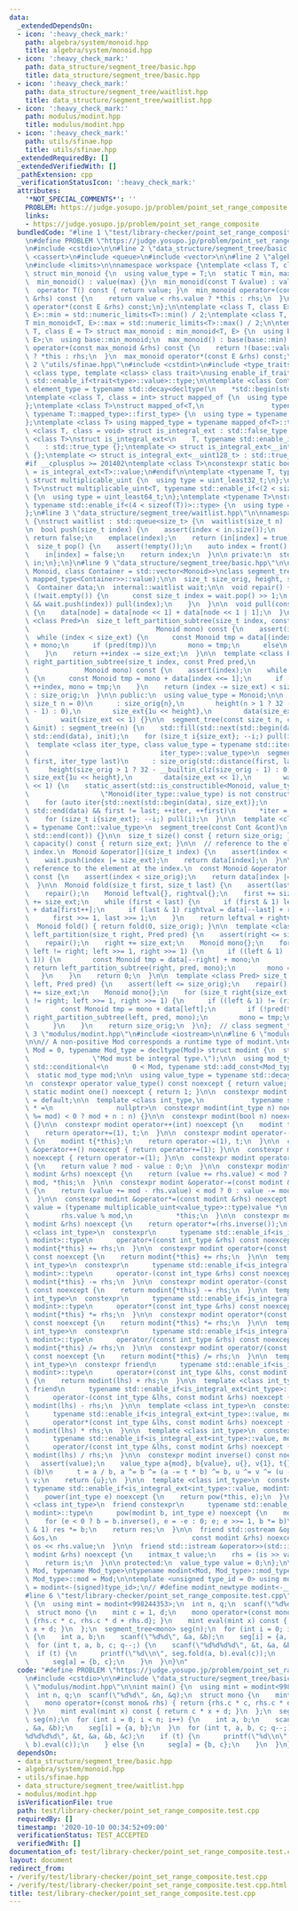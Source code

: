 ```yaml
---
data:
  _extendedDependsOn:
  - icon: ':heavy_check_mark:'
    path: algebra/system/monoid.hpp
    title: algebra/system/monoid.hpp
  - icon: ':heavy_check_mark:'
    path: data_structure/segment_tree/basic.hpp
    title: data_structure/segment_tree/basic.hpp
  - icon: ':heavy_check_mark:'
    path: data_structure/segment_tree/waitlist.hpp
    title: data_structure/segment_tree/waitlist.hpp
  - icon: ':heavy_check_mark:'
    path: modulus/modint.hpp
    title: modulus/modint.hpp
  - icon: ':heavy_check_mark:'
    path: utils/sfinae.hpp
    title: utils/sfinae.hpp
  _extendedRequiredBy: []
  _extendedVerifiedWith: []
  _pathExtension: cpp
  _verificationStatusIcon: ':heavy_check_mark:'
  attributes:
    '*NOT_SPECIAL_COMMENTS*': ''
    PROBLEM: https://judge.yosupo.jp/problem/point_set_range_composite
    links:
    - https://judge.yosupo.jp/problem/point_set_range_composite
  bundledCode: "#line 1 \"test/library-checker/point_set_range_composite.test.cpp\"\
    \n#define PROBLEM \"https://judge.yosupo.jp/problem/point_set_range_composite\"\
    \n#include <cstdio>\n\n#line 2 \"data_structure/segment_tree/basic.hpp\"\n#include\
    \ <cassert>\n#include <queue>\n#include <vector>\n\n#line 2 \"algebra/system/monoid.hpp\"\
    \n#include <limits>\n\nnamespace workspace {\ntemplate <class T, class E = T>\
    \ struct min_monoid {\n  using value_type = T;\n  static T min, max;\n  T value;\n\
    \  min_monoid() : value(max) {}\n  min_monoid(const T &value) : value(value) {}\n\
    \  operator T() const { return value; }\n  min_monoid operator+(const min_monoid\
    \ &rhs) const {\n    return value < rhs.value ? *this : rhs;\n  }\n  min_monoid\
    \ operator*(const E &rhs) const;\n};\n\ntemplate <class T, class E>\nT min_monoid<T,\
    \ E>::min = std::numeric_limits<T>::min() / 2;\ntemplate <class T, class E>\n\
    T min_monoid<T, E>::max = std::numeric_limits<T>::max() / 2;\n\ntemplate <class\
    \ T, class E = T> struct max_monoid : min_monoid<T, E> {\n  using base = min_monoid<T,\
    \ E>;\n  using base::min_monoid;\n  max_monoid() : base(base::min) {}\n  max_monoid\
    \ operator+(const max_monoid &rhs) const {\n    return !(base::value < rhs.value)\
    \ ? *this : rhs;\n  }\n  max_monoid operator*(const E &rhs) const;\n};\n}\n#line\
    \ 2 \"utils/sfinae.hpp\"\n#include <cstdint>\n#include <type_traits>\n\ntemplate\
    \ <class type, template <class> class trait>\nusing enable_if_trait_type = typename\
    \ std::enable_if<trait<type>::value>::type;\n\ntemplate <class Container>\nusing\
    \ element_type = typename std::decay<decltype(\n    *std::begin(std::declval<Container&>()))>::type;\n\
    \ntemplate <class T, class = int> struct mapped_of {\n  using type = element_type<T>;\n\
    };\ntemplate <class T>\nstruct mapped_of<T,\n                 typename std::pair<int,\
    \ typename T::mapped_type>::first_type> {\n  using type = typename T::mapped_type;\n\
    };\ntemplate <class T> using mapped_type = typename mapped_of<T>::type;\n\ntemplate\
    \ <class T, class = void> struct is_integral_ext : std::false_type {};\ntemplate\
    \ <class T>\nstruct is_integral_ext<\n    T, typename std::enable_if<std::is_integral<T>::value>::type>\n\
    \    : std::true_type {};\ntemplate <> struct is_integral_ext<__int128_t> : std::true_type\
    \ {};\ntemplate <> struct is_integral_ext<__uint128_t> : std::true_type {};\n\
    #if __cplusplus >= 201402\ntemplate <class T>\nconstexpr static bool is_integral_ext_v\
    \ = is_integral_ext<T>::value;\n#endif\n\ntemplate <typename T, typename = void>\
    \ struct multiplicable_uint {\n  using type = uint_least32_t;\n};\ntemplate <typename\
    \ T>\nstruct multiplicable_uint<T, typename std::enable_if<(2 < sizeof(T))>::type>\
    \ {\n  using type = uint_least64_t;\n};\ntemplate <typename T>\nstruct multiplicable_uint<T,\
    \ typename std::enable_if<(4 < sizeof(T))>::type> {\n  using type = __uint128_t;\n\
    };\n#line 3 \"data_structure/segment_tree/waitlist.hpp\"\n\nnamespace internal\
    \ {\nstruct waitlist : std::queue<size_t> {\n  waitlist(size_t n) : in(n) {}\n\
    \n  bool push(size_t index) {\n    assert(index < in.size());\n    if (in[index])\
    \ return false;\n    emplace(index);\n    return (in[index] = true);\n  }\n\n\
    \  size_t pop() {\n    assert(!empty());\n    auto index = front();\n    std::queue<size_t>::pop();\n\
    \    in[index] = false;\n    return index;\n  }\n\n private:\n  std::vector<int_least8_t>\
    \ in;\n};\n}\n#line 9 \"data_structure/segment_tree/basic.hpp\"\n\ntemplate <class\
    \ Monoid, class Container = std::vector<Monoid>>\nclass segment_tree {\n  static_assert(std::is_same<Monoid,\
    \ mapped_type<Container>>::value);\n\n  size_t size_orig, height, size_ext;\n\
    \  Container data;\n  internal::waitlist wait;\n\n  void repair() {\n    while\
    \ (!wait.empty()) {\n      const size_t index = wait.pop() >> 1;\n      if (index\
    \ && wait.push(index)) pull(index);\n    }\n  }\n\n  void pull(const size_t node)\
    \ {\n    data[node] = data[node << 1] + data[node << 1 | 1];\n  }\n\n  template\
    \ <class Pred>\n  size_t left_partition_subtree(size_t index, const Pred pred,\n\
    \                                Monoid mono) const {\n    assert(index);\n  \
    \  while (index < size_ext) {\n      const Monoid tmp = data[(index <<= 1) | 1]\
    \ + mono;\n      if (pred(tmp))\n        mono = tmp;\n      else\n        ++index;\n\
    \    }\n    return ++index -= size_ext;\n  }\n\n  template <class Pred>\n  size_t\
    \ right_partition_subtree(size_t index, const Pred pred,\n                   \
    \              Monoid mono) const {\n    assert(index);\n    while (index < size_ext)\
    \ {\n      const Monoid tmp = mono + data[index <<= 1];\n      if (pred(tmp))\
    \ ++index, mono = tmp;\n    }\n    return (index -= size_ext) < size_orig ? index\
    \ : size_orig;\n  }\n\n public:\n  using value_type = Monoid;\n\n  segment_tree(const\
    \ size_t n = 0)\n      : size_orig{n},\n        height(n > 1 ? 32 - __builtin_clz(n\
    \ - 1) : 0),\n        size_ext{1u << height},\n        data(size_ext << 1),\n\
    \        wait(size_ext << 1) {}\n\n  segment_tree(const size_t n, const Monoid\
    \ &init) : segment_tree(n) {\n    std::fill(std::next(std::begin(data), size_ext),\
    \ std::end(data), init);\n    for (size_t i{size_ext}; --i;) pull(i);\n  }\n\n\
    \  template <class iter_type, class value_type = typename std::iterator_traits<\n\
    \                                 iter_type>::value_type>\n  segment_tree(iter_type\
    \ first, iter_type last)\n      : size_orig(std::distance(first, last)),\n   \
    \     height(size_orig > 1 ? 32 - __builtin_clz(size_orig - 1) : 0),\n       \
    \ size_ext{1u << height},\n        data(size_ext << 1),\n        wait(size_ext\
    \ << 1) {\n    static_assert(std::is_constructible<Monoid, value_type>::value,\n\
    \                  \"Monoid(iter_type::value_type) is not constructible.\");\n\
    \    for (auto iter{std::next(std::begin(data), size_ext)};\n         iter !=\
    \ std::end(data) && first != last; ++iter, ++first)\n      *iter = Monoid{*first};\n\
    \    for (size_t i{size_ext}; --i;) pull(i);\n  }\n\n  template <class Cont, typename\
    \ = typename Cont::value_type>\n  segment_tree(const Cont &cont)\n      : segment_tree(std::begin(cont),\
    \ std::end(cont)) {}\n\n  size_t size() const { return size_orig; }\n  size_t\
    \ capacity() const { return size_ext; }\n\n  // reference to the element at the\
    \ index.\n  Monoid &operator[](size_t index) {\n    assert(index < size_orig);\n\
    \    wait.push(index |= size_ext);\n    return data[index];\n  }\n\n  // const\
    \ reference to the element at the index.\n  const Monoid &operator[](size_t index)\
    \ const {\n    assert(index < size_orig);\n    return data[index |= size_orig];\n\
    \  }\n\n  Monoid fold(size_t first, size_t last) {\n    assert(last <= size_orig);\n\
    \    repair();\n    Monoid leftval{}, rightval{};\n    first += size_ext, last\
    \ += size_ext;\n    while (first < last) {\n      if (first & 1) leftval = leftval\
    \ + data[first++];\n      if (last & 1) rightval = data[--last] + rightval;\n\
    \      first >>= 1, last >>= 1;\n    }\n    return leftval + rightval;\n  }\n\n\
    \  Monoid fold() { return fold(0, size_orig); }\n\n  template <class Pred> size_t\
    \ left_partition(size_t right, Pred pred) {\n    assert(right <= size_orig);\n\
    \    repair();\n    right += size_ext;\n    Monoid mono{};\n    for (size_t left{size_ext};\
    \ left != right; left >>= 1, right >>= 1) {\n      if ((left & 1) != (right &\
    \ 1)) {\n        const Monoid tmp = data[--right] + mono;\n        if (!pred(tmp))\
    \ return left_partition_subtree(right, pred, mono);\n        mono = tmp;\n   \
    \   }\n    }\n    return 0;\n  }\n\n  template <class Pred> size_t right_partition(size_t\
    \ left, Pred pred) {\n    assert(left <= size_orig);\n    repair();\n    left\
    \ += size_ext;\n    Monoid mono{};\n    for (size_t right{size_ext << 1}; left\
    \ != right; left >>= 1, right >>= 1) {\n      if ((left & 1) != (right & 1)) {\n\
    \        const Monoid tmp = mono + data[left];\n        if (!pred(tmp)) return\
    \ right_partition_subtree(left, pred, mono);\n        mono = tmp;\n        ++left;\n\
    \      }\n    }\n    return size_orig;\n  }\n};  // class segment_tree\n#line\
    \ 3 \"modulus/modint.hpp\"\n#include <iostream>\n\n#line 6 \"modulus/modint.hpp\"\
    \n\n// A non-positive Mod corresponds a runtime type of modint.\ntemplate <auto\
    \ Mod = 0, typename Mod_type = decltype(Mod)> struct modint {\n  static_assert(is_integral_ext<decltype(Mod)>::value,\n\
    \                \"Mod must be integral type.\");\n\n  using mod_type = typename\
    \ std::conditional<\n      0 < Mod, typename std::add_const<Mod_type>::type, Mod_type>::type;\n\
    \  static mod_type mod;\n\n  using value_type = typename std::decay<mod_type>::type;\n\
    \n  constexpr operator value_type() const noexcept { return value; }\n\n  constexpr\
    \ static modint one() noexcept { return 1; }\n\n  constexpr modint() noexcept\
    \ = default;\n\n  template <class int_type,\n            typename std::enable_if<is_integral_ext<int_type>::value>::type\
    \ * =\n                nullptr>\n  constexpr modint(int_type n) noexcept : value((n\
    \ %= mod) < 0 ? mod + n : n) {}\n\n  constexpr modint(bool n) noexcept : modint(int(n))\
    \ {}\n\n  constexpr modint operator++(int) noexcept {\n    modint t{*this};\n\
    \    return operator+=(1), t;\n  }\n\n  constexpr modint operator--(int) noexcept\
    \ {\n    modint t{*this};\n    return operator-=(1), t;\n  }\n\n  constexpr modint\
    \ &operator++() noexcept { return operator+=(1); }\n\n  constexpr modint &operator--()\
    \ noexcept { return operator-=(1); }\n\n  constexpr modint operator-() const noexcept\
    \ {\n    return value ? mod - value : 0;\n  }\n\n  constexpr modint &operator+=(const\
    \ modint &rhs) noexcept {\n    return (value += rhs.value) < mod ? 0 : value -=\
    \ mod, *this;\n  }\n\n  constexpr modint &operator-=(const modint &rhs) noexcept\
    \ {\n    return (value += mod - rhs.value) < mod ? 0 : value -= mod, *this;\n\
    \  }\n\n  constexpr modint &operator*=(const modint &rhs) noexcept {\n    return\
    \ value = (typename multiplicable_uint<value_type>::type)value *\n           \
    \        rhs.value % mod,\n           *this;\n  }\n\n  constexpr modint &operator/=(const\
    \ modint &rhs) noexcept {\n    return operator*=(rhs.inverse());\n  }\n\n  template\
    \ <class int_type>\n  constexpr\n      typename std::enable_if<is_integral_ext<int_type>::value,\
    \ modint>::type\n      operator+(const int_type &rhs) const noexcept {\n    return\
    \ modint{*this} += rhs;\n  }\n\n  constexpr modint operator+(const modint &rhs)\
    \ const noexcept {\n    return modint{*this} += rhs;\n  }\n\n  template <class\
    \ int_type>\n  constexpr\n      typename std::enable_if<is_integral_ext<int_type>::value,\
    \ modint>::type\n      operator-(const int_type &rhs) const noexcept {\n    return\
    \ modint{*this} -= rhs;\n  }\n\n  constexpr modint operator-(const modint &rhs)\
    \ const noexcept {\n    return modint{*this} -= rhs;\n  }\n\n  template <class\
    \ int_type>\n  constexpr\n      typename std::enable_if<is_integral_ext<int_type>::value,\
    \ modint>::type\n      operator*(const int_type &rhs) const noexcept {\n    return\
    \ modint{*this} *= rhs;\n  }\n\n  constexpr modint operator*(const modint &rhs)\
    \ const noexcept {\n    return modint{*this} *= rhs;\n  }\n\n  template <class\
    \ int_type>\n  constexpr\n      typename std::enable_if<is_integral_ext<int_type>::value,\
    \ modint>::type\n      operator/(const int_type &rhs) const noexcept {\n    return\
    \ modint{*this} /= rhs;\n  }\n\n  constexpr modint operator/(const modint &rhs)\
    \ const noexcept {\n    return modint{*this} /= rhs;\n  }\n\n  template <class\
    \ int_type>\n  constexpr friend\n      typename std::enable_if<is_integral_ext<int_type>::value,\
    \ modint>::type\n      operator+(const int_type &lhs, const modint &rhs) noexcept\
    \ {\n    return modint(lhs) + rhs;\n  }\n\n  template <class int_type>\n  constexpr\
    \ friend\n      typename std::enable_if<is_integral_ext<int_type>::value, modint>::type\n\
    \      operator-(const int_type &lhs, const modint &rhs) noexcept {\n    return\
    \ modint(lhs) - rhs;\n  }\n\n  template <class int_type>\n  constexpr friend\n\
    \      typename std::enable_if<is_integral_ext<int_type>::value, modint>::type\n\
    \      operator*(const int_type &lhs, const modint &rhs) noexcept {\n    return\
    \ modint(lhs) * rhs;\n  }\n\n  template <class int_type>\n  constexpr friend\n\
    \      typename std::enable_if<is_integral_ext<int_type>::value, modint>::type\n\
    \      operator/(const int_type &lhs, const modint &rhs) noexcept {\n    return\
    \ modint(lhs) / rhs;\n  }\n\n  constexpr modint inverse() const noexcept {\n \
    \   assert(value);\n    value_type a{mod}, b{value}, u{}, v{1}, t{};\n    while\
    \ (b)\n      t = a / b, a ^= b ^= (a -= t * b) ^= b, u ^= v ^= (u -= t * v) ^=\
    \ v;\n    return {u};\n  }\n\n  template <class int_type>\n  constexpr\n     \
    \ typename std::enable_if<is_integral_ext<int_type>::value, modint>::type\n  \
    \    power(int_type e) noexcept {\n    return pow(*this, e);\n  }\n\n  template\
    \ <class int_type>\n  friend constexpr\n      typename std::enable_if<is_integral_ext<int_type>::value,\
    \ modint>::type\n      pow(modint b, int_type e) noexcept {\n    modint res{1};\n\
    \    for (e < 0 ? b = b.inverse(), e = -e : 0; e; e >>= 1, b *= b)\n      if (e\
    \ & 1) res *= b;\n    return res;\n  }\n\n  friend std::ostream &operator<<(std::ostream\
    \ &os,\n                                  const modint &rhs) noexcept {\n    return\
    \ os << rhs.value;\n  }\n\n  friend std::istream &operator>>(std::istream &is,\
    \ modint &rhs) noexcept {\n    intmax_t value;\n    rhs = (is >> value, value);\n\
    \    return is;\n  }\n\n protected:\n  value_type value = 0;\n};\n\ntemplate <auto\
    \ Mod, typename Mod_type>\ntypename modint<Mod, Mod_type>::mod_type modint<Mod,\
    \ Mod_type>::mod = Mod;\n\ntemplate <unsigned type_id = 0> using modint_runtime\
    \ = modint<-(signed)type_id>;\n// #define modint_newtype modint<-__COUNTER__>\n\
    #line 6 \"test/library-checker/point_set_range_composite.test.cpp\"\n\nint main()\
    \ {\n  using mint = modint<998244353>;\n  int n, q;\n  scanf(\"%d%d\", &n, &q);\n\
    \  struct mono {\n    mint c = 1, d;\n    mono operator+(const mono& rhs) { return\
    \ {rhs.c * c, rhs.c * d + rhs.d}; }\n    mint eval(mint x) const { return c *\
    \ x + d; }\n  };\n  segment_tree<mono> seg(n);\n  for (int i = 0; i < n; i++)\
    \ {\n    int a, b;\n    scanf(\"%d%d\", &a, &b);\n    seg[i] = {a, b};\n  }\n\
    \  for (int t, a, b, c; q--;) {\n    scanf(\"%d%d%d%d\", &t, &a, &b, &c);\n  \
    \  if (t) {\n      printf(\"%d\\n\", seg.fold(a, b).eval(c));\n    } else {\n\
    \      seg[a] = {b, c};\n    }\n  }\n}\n"
  code: "#define PROBLEM \"https://judge.yosupo.jp/problem/point_set_range_composite\"\
    \n#include <cstdio>\n\n#include \"data_structure/segment_tree/basic.hpp\"\n#include\
    \ \"modulus/modint.hpp\"\n\nint main() {\n  using mint = modint<998244353>;\n\
    \  int n, q;\n  scanf(\"%d%d\", &n, &q);\n  struct mono {\n    mint c = 1, d;\n\
    \    mono operator+(const mono& rhs) { return {rhs.c * c, rhs.c * d + rhs.d};\
    \ }\n    mint eval(mint x) const { return c * x + d; }\n  };\n  segment_tree<mono>\
    \ seg(n);\n  for (int i = 0; i < n; i++) {\n    int a, b;\n    scanf(\"%d%d\"\
    , &a, &b);\n    seg[i] = {a, b};\n  }\n  for (int t, a, b, c; q--;) {\n    scanf(\"\
    %d%d%d%d\", &t, &a, &b, &c);\n    if (t) {\n      printf(\"%d\\n\", seg.fold(a,\
    \ b).eval(c));\n    } else {\n      seg[a] = {b, c};\n    }\n  }\n}\n"
  dependsOn:
  - data_structure/segment_tree/basic.hpp
  - algebra/system/monoid.hpp
  - utils/sfinae.hpp
  - data_structure/segment_tree/waitlist.hpp
  - modulus/modint.hpp
  isVerificationFile: true
  path: test/library-checker/point_set_range_composite.test.cpp
  requiredBy: []
  timestamp: '2020-10-10 00:34:52+09:00'
  verificationStatus: TEST_ACCEPTED
  verifiedWith: []
documentation_of: test/library-checker/point_set_range_composite.test.cpp
layout: document
redirect_from:
- /verify/test/library-checker/point_set_range_composite.test.cpp
- /verify/test/library-checker/point_set_range_composite.test.cpp.html
title: test/library-checker/point_set_range_composite.test.cpp
---
```

